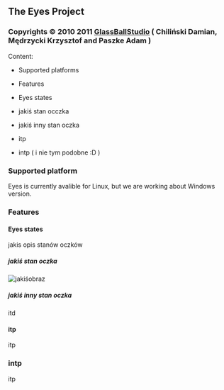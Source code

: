 ## The Eyes Project
### Copyrights © 2010 2011 [GlassBallStudio](http://gbs.org) ( Chiliński Damian, Mędrzycki Krzysztof and Paszke Adam )

Content:

- Supported platforms

- Features

+ Eyes states

* jakiś stan occzka

* jakiś inny stan oczka

+ itp

- intp ( i nie tym podobne :D )

### Supported platform

Eyes is currently avalible for Linux, but we are working about Windows version.

### Features

#### Eyes states

jakis opis stanów oczków

##### jakiś stan oczka

![jakiśobraz](http://gbs.org/images/jakiśscreenshot.jakiśtyp)

##### jakiś inny stan oczka

itd

#### itp

itp

### intp

itp
